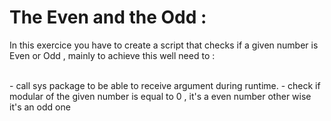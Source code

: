 # The Even and the Odd :

In this exercice you have to create a script that checks if a given number is Even or Odd , mainly to achieve this well need to :

<br/>
- call sys package to be able to receive argument during runtime.
- check if modular of the given number is equal to 0 , it's a even number other wise it's an odd one
